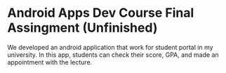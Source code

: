 # Android Apps Dev Course Final Assingment (Unfinished)

We developed an android application that work for student portal in my university. 
In this app, students can check their score, GPA, and made an appointment with the lecture.
